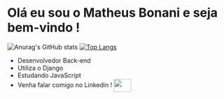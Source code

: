 #  Olá eu sou o Matheus Bonani e seja bem-vindo !

![Anurag's GitHub stats](https://github-readme-stats.vercel.app/api?username=matbonani&show_icons=true&theme=onedark)
[![Top Langs](https://github-readme-stats.vercel.app/api/top-langs/?username=matbonani&layout=compact&theme=onedark&hide=procfile)](https://github.com/anuraghazra/github-readme-stats)

- Desenvolvedor Back-end
- Utiliza o Django 
- Estudando JavaScript 
- <div>
  <span>Venha falar comigo no Linkedin ! </span>
  <a href="https://www.linkedin.com/in/matheus-bonani">
  <img align="center" height="30" width="40" src="https://cdn.jsdelivr.net/gh/devicons/devicon/icons/linkedin/linkedin-original.svg" />
</div> 
                                                                                                                                 
 
              

